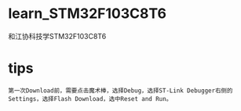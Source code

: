 # learn_STM32F103C8T6

和江协科技学STM32F103C8T6





# tips
    第一次Download前，需要点击魔术棒，选择Debug，选择ST-Link Debugger右侧的Settings，选择Flash Download，选中Reset and Run。
    